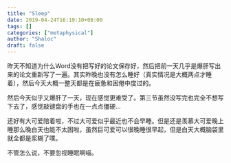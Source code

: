 ```yaml
---
title: "Sleep"
date: 2019-04-24T16:19:10+08:00
tags: []
categories: ["metaphysical"]
author: "Shaloc"
draft: false
---
```


昨天不知道为什么Word没有把写好的论文保存好，然后把前一天几乎是爆肝写出来的论文重新写了一遍。其实昨晚也没有怎么睡好（真实情况是大概两点才睡着），然后今天大概一整天都是在疲惫和困倦中度过的。

然后今天似乎又爆肝了一天，现在感觉更难受了。第三节虽然没写完也完全不想写下去了，感觉敲键盘的手也在一点点僵硬...

还好有大可爱陪着啦，不过大可爱似乎最近也不会早睡。但是还是羡慕大可爱晚上睡那么晚白天也能不太困啦，虽然巨可爱可以很晚睡很早起，但是白天大概脑袋里就全都是浆糊了噗。

不管怎么说，不要忽视睡眠啊喵。